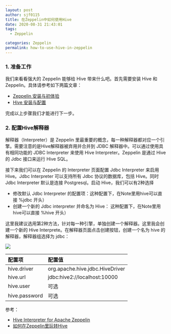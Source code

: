 ```yaml
---
layout: post
author: sjf0115
title: 在Zeppelin中如何使用Hive
date: 2020-08-31 21:43:01
tags:
  - Zeppelin

categories: Zeppelin
permalink: how-to-use-hive-in-zeppelin
---
```


### 1. 准备工作

我们来看看强大的 Zeppelin 能够给 Hive 带来什么吧。首先需要安装 Hive 和 Zeppelin。具体请参考如下两篇文章：
- [Zeppelin 安装与初体验](http://smartsi.club/zeppelin-install-and-config.html)
- [Hive 安装与配置](http://smartsi.club/hive-install-and-config.html)

完成以上步骤我们才能进行下一步。

### 2. 配置Hive解释器

解释器（Interpreter）是 Zeppelin 里最重要的概念，每一种解释器都对应一个引擎。需要注意的是Hive解释器被弃用并合并到 JDBC 解释器中。可以通过使用具有相同功能的 JDBC Interpreter 来使用 Hive Interpreter。Zeppelin 是通过 Hive 的 Jdbc 接口来运行 Hive SQL。

接下来我们可以在 Zeppelin 的 Interpreter 页面配置 Jdbc Interpreter 来启用 Hive。Jdbc Interpreter 可以支持所有 Jdbc 协议的数据库，包括 Hive。同时 Jdbc Interpreter 默认是连接 Postgresql。启动 Hive，我们可以有2种选择
- 修改默认 Jdbc Interpreter 的配置项：这种配置下，在Note里用hive可以直接 %jdbc 开头）
- 创建一个新的 Jdbc interpreter 并命名为 Hive： 这种配置下，在Note里用hive可以直接 %hive 开头）

这里我建议选用第2种方法，针对每一种引擎，单独创建一个解释器。这里我会创建一个新的 Hive Interprete。在解释器页面点击创建按钮，创建一个名为 hive 的解释器，解释器组选择为 jdbc：

![](1)



| 配置项     | 配置值     |
| :------------- | :------------- |
| hive.driver       | org.apache.hive.jdbc.HiveDriver |
| hive.url | jdbc:hive2://localhost:10000 |
| hive.user | 可选 |
| hive.password | 可选 |







参考：
- [Hive Interpreter for Apache Zeppelin](http://zeppelin.apache.org/docs/0.8.2/interpreter/hive.html)
- [如何在Zeppelin里玩转Hive](https://mp.weixin.qq.com/s/TzTrgR-eJ45kppuCabSovA)
